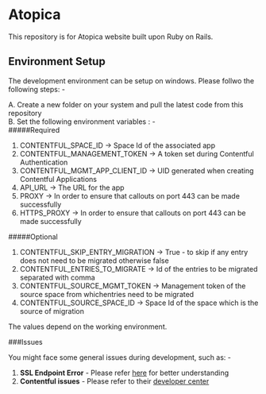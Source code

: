 # Atopica

This repository is for Atopica website built upon Ruby on Rails.

## Environment Setup

The development environment can be setup on windows. Please follwo the following steps: -  

A. Create a new folder on your system and pull the latest code from this repository  
B. Set the following environment variables : -  
  #####Required
  1. CONTENTFUL_SPACE_ID -> Space Id of the associated app
  2. CONTENTFUL_MANAGEMENT_TOKEN -> A token set during Contentful Authentication
  3. CONTENTFUL_MGMT_APP_CLIENT_ID -> UID generated when creating Contentful Applications
  4. API_URL -> The URL for the app
  5. PROXY -> In order to ensure that callouts on port 443 can be made successfully
  6. HTTPS_PROXY -> In order to ensure that callouts on port 443 can be made successfully

  #####Optional
  1. CONTENTFUL_SKIP_ENTRY_MIGRATION -> True - to skip if any entry does not need to be migrated otherwise false
  2. CONTENTFUL_ENTRIES_TO_MIGRATE -> Id of the entries to be migrated separated with comma
  3. CONTENTFUL_SOURCE_MGMT_TOKEN -> Management token of the source space from whichentries need to be migrated
  4. CONTENTFUL_SOURCE_SPACE_ID -> Space Id of the space which is the source of migration

  The values depend on the working environment.

###Issues

You might face some general issues during development, such as: -

1. **SSL Endpoint Error** - Please refer [here](https://gist.github.com/fnichol/867550) for better understanding
2. **Contentful issues** - Please refer to their [developer center](https://www.contentful.com/developers/docs/)